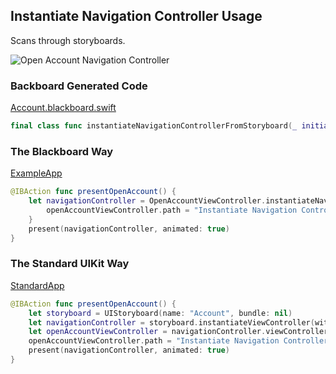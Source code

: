 ## Instantiate Navigation Controller Usage

Scans through storyboards.

![Open Account Navigation Controller](Images/StoryboardOpenAccountNavigationController.png)

### Backboard Generated Code

[Account.blackboard.swift](/ExampleApp/Source/Generated/Account.blackboard.swift)

```swift
final class func instantiateNavigationControllerFromStoryboard(_ initialize: ((_ openAccountViewController: OpenAccountViewController) -> Void)? = nil) -> UINavigationController
```

### The Blackboard Way

[ExampleApp](/ExampleApp/Source/AccountsTableViewController.swift#L99)
```swift
@IBAction func presentOpenAccount() {
    let navigationController = OpenAccountViewController.instantiateNavigationControllerFromStoryboard { openAccountViewController in
        openAccountViewController.path = "Instantiate Navigation Controller"
    }
    present(navigationController, animated: true)
}
```

### The Standard UIKit Way

[StandardApp](/StandardApp/Source/AccountsTableViewController.swift#L110)
```swift
@IBAction func presentOpenAccount() {
    let storyboard = UIStoryboard(name: "Account", bundle: nil)
    let navigationController = storyboard.instantiateViewController(withIdentifier: "OpenAccountNavigationController") as! UINavigationController
    let openAccountViewController = navigationController.viewControllers.first as! OpenAccountViewController
    openAccountViewController.path = "Instantiate Navigation Controller"
    present(navigationController, animated: true)
}
```
